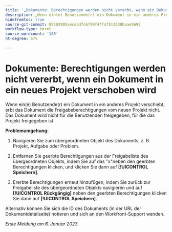 ```yaml
---
title: '„Dokumente: Berechtigungen werden nicht vererbt, wenn ein Dokument in ein neues Projekt verschoben wird“'
description: „Wenn ein(e) Benutzende(r) ein Dokument in ein anderes Projekt verschiebt, erbt das Dokument die Freigabeberechtigungen vom neuen Projekt nicht. Das Dokument wird nicht für die Benutzenden freigegeben, für die das Projekt freigegeben ist. “
hidefromtoc: true
source-git-commit: 05592905aecebd7c6f99f4ffa7513630baae5692
workflow-type: tm+mt
source-wordcount: '180'
ht-degree: 57%

---
```



# Dokumente: Berechtigungen werden nicht vererbt, wenn ein Dokument in ein neues Projekt verschoben wird

<!-- This Known Issue is on the TOC for both Workfront and Workfront Proof-->

Wenn ein(e) Benutzende(r) ein Dokument in ein anderes Projekt verschiebt, erbt das Dokument die Freigabeberechtigungen vom neuen Projekt nicht. Das Dokument wird nicht für die Benutzenden freigegeben, für die das Projekt freigegeben ist.

**Problemumgehung:**

1. Navigieren Sie zum übergeordneten Objekt des Dokuments, z. B. Projekt, Aufgabe oder Problem.

1. Entfernen Sie geerbte Berechtigungen aus der Freigabeliste des übergeordneten Objekts, indem Sie auf das &quot;x&quot;neben den geerbten Berechtigungen klicken, und klicken Sie dann auf **[!UICONTROL Speichern]**.

1. Ererbte Berechtigungen erneut hinzufügen, indem Sie zurück zur Freigabeliste des übergeordneten Objekts navigieren und auf **[!UICONTROL Rückgängig]** neben den geerbten Berechtigungen klicken Sie dann auf **[!UICONTROL Speichern]**.

Alternativ können Sie sich die ID des Dokuments (in der URL der Dokumentdetailseite) notieren und sich an den Workfront-Support wenden.

_Erste Meldung am 6. Januar 2023._

